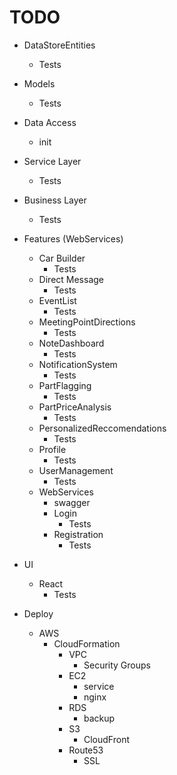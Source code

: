 # TODO

- DataStoreEntities
    + Tests
- Models
    + Tests
- Data Access
    + init
- Service Layer
    + Tests
- Business Layer
    + Tests
- Features (WebServices)
    + Car Builder
        * Tests
    + Direct Message
        * Tests
    + EventList
        * Tests
    + MeetingPointDirections
        * Tests
    + NoteDashboard
        * Tests
    + NotificationSystem
        * Tests
    + PartFlagging
        * Tests
    + PartPriceAnalysis
        * Tests
    + PersonalizedReccomendations
        * Tests
    + Profile
        * Tests
    + UserManagement
        * Tests
    + WebServices
        * swagger
        * Login
            - Tests
        * Registration
            - Tests

- UI
    + React
        * Tests

- Deploy
    + AWS
        * CloudFormation
            - VPC
                + Security Groups
            - EC2
                + service
                + nginx
            - RDS
                + backup
            - S3
                + CloudFront
            - Route53
                + SSL